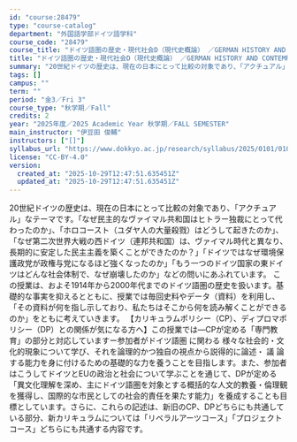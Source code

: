 ```yaml
---
id: "course:28479"
type: "course-catalog"
department: "外国語学部ドイツ語学科"
course_code: "28479"
course_title: "ドイツ語圏の歴史・現代社会D（現代史概論） ／GERMAN HISTORY AND CONTEMPORARY SOCIETY D"
title: "ドイツ語圏の歴史・現代社会D（現代史概論） ／GERMAN HISTORY AND CONTEMPORARY SOCIETY D"
summary: "20世紀ドイツの歴史は、現在の日本にとって比較の対象であり、「アクチュアル」なテーマです。「なぜ民主的なヴァイマル共和国はヒトラー独裁にとって代わったのか」、「ホロコースト（ユダヤ人の大量殺戮）はどうして起きたのか」、「なぜ第二次世界大戦の…"
tags: []
campus: ""
term: ""
period: "金3／Fri 3"
course_type: "秋学期／Fall"
credits: 2
year: "2025年度／2025 Academic Year 秋学期／FALL SEMESTER"
main_instructor: "伊豆田 俊輔"
instructors: ["[]"]
syllabus_url: "https://www.dokkyo.ac.jp/research/syllabus/2025/0101/0101_28479_ja_JP.html"
license: "CC-BY-4.0"
version:
  created_at: "2025-10-29T12:47:51.635451Z"
  updated_at: "2025-10-29T12:47:51.635451Z"
---
```

20世紀ドイツの歴史は、現在の日本にとって比較の対象であり、「アクチュアル」なテーマです。「なぜ民主的なヴァイマル共和国はヒトラー独裁にとって代わったのか」、「ホロコースト（ユダヤ人の大量殺戮）はどうして起きたのか」、「なぜ第二次世界大戦の西ドイツ（連邦共和国）は、ヴァイマル時代と異なり、長期的に安定した民主主義を築くことができたのか？」「ドイツではなぜ環境保護政党が政権与党になるほど強くなったのか」「もう一つのドイツ国家の東ドイツはどんな社会体制で、なぜ崩壊したのか」などの問いにあふれています。 この授業は、およそ1914年から2000年代までのドイツ語圏の歴史を扱います。基礎的な事実を抑えるとともに、授業では毎回史料やデータ（資料）を利用し、「その資料が何を指し示しており、私たちはそこから何を読み解くことができるのか」をともに考えていきます。 【カリキュラムポリシー（CP）、ディプロマポリシー（DP）との関係が気になる方へ】この授業では―CPが定める「専門教育」の部分と対応していますー参加者がドイツ語圏 に関わる 様々な社会的・文化的現象について学び、それを論理的かつ独自の視点から説得的に論述・ 議 論する能力を身に付けるための基礎的な力を養うことを目指します。また、参加者はこうしてドイツとEUの政治と社会について学ぶことを通じて、DPが定める「異文化理解を深め、主にドイツ語圏を対象とする概括的な人文的教養・倫理観を獲得し、国際的な市民としての社会的責任を果たす能力」を養成することも目標としています。さらに、これらの記述は、新旧のCP、DPどちらにも共通している部分、新カリキュラムについては「リベラルアーツコース」「プロジェクトコース」どちらにも共通する内容です。
